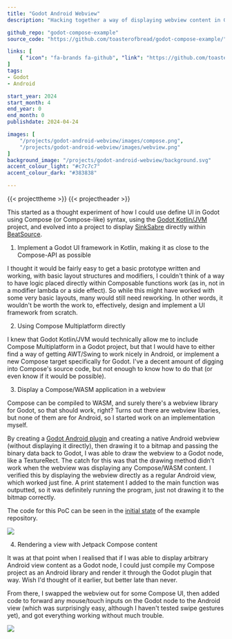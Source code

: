 ```yaml
---
title: "Godot Android Webview"
description: "Hacking together a way of displaying webview content in Godot on Android"

github_repo: "godot-compose-example"
source_code: "https://github.com/toasterofbread/godot-compose-example/"

links: [
    { "icon": "fa-brands fa-github", "link": "https://github.com/toasterofbread/godot-compose-example/", "label": "Repository" }
]
tags:
- Godot
- Android

start_year: 2024
start_month: 4
end_year: 0
end_month: 0
publishdate: 2024-04-24

images: [
    "/projects/godot-android-webview/images/compose.png",
    "/projects/godot-android-webview/images/webview.png"
]
background_image: "/projects/godot-android-webview/background.svg"
accent_colour_light: "#c7c7c7"
accent_colour_dark: "#383838"

---
```


{{< projecttheme >}}
{{< projectheader >}}

This started as a thought experiment of how I could use define UI in Godot using Compose (or Compose-like) syntax, using the [Godot Kotlin/JVM](https://github.com/utopia-rise/godot-kotlin-jvm) project, and evolved into a project to display [SinkSabre](TODO) directly within [BeatSource](TODO).

1. Implement a Godot UI framework in Kotlin, making it as close to the Compose-API as possible

I thought it would be fairly easy to get a basic prototype written and working, with basic layout structures and modifiers, I couldn't think of a way to have logic placed directly within Composable functions work (as in, not in a modifier lambda or a side effect).
So while this might have worked with some very basic layouts, many would still need reworking. In other words, it wouldn't be worth the work to, effectively, design and implement a UI framework from scratch.

2. Using Compose Multiplatform directly

I knew that Godot Kotlin/JVM would technically allow me to include Compose Multiplatform in a Godot project, but that I would have to either find a way of getting AWT/Swing to work nicely in Android, or implement a new Compose target specifically for Godot. I've a decent amount of digging into Compose's source code, but not enough to know how to do that (or even know if it would be possible).

3. Display a Compose/WASM application in a webview

Compose can be compiled to WASM, and surely there's a webview library for Godot, so that should work, right? Turns out there are webview libaries, but none of them are for Android, so I started work on an implementation myself.

By creating a [Godot Android plugin](https://docs.godotengine.org/en/stable/tutorials/platform/android/android_plugin.html) and creating a native Android webview (without displaying it directly), then drawing it to a bitmap and passing the binary data back to Godot, I was able to draw the webview to a Godot node, like a TextureRect. The catch for this was that the drawing method didn't work when the webview was displaying any Compose/WASM content. I verified this by displaying the webview directly as a regular Android view, which worked just fine. A print statement I added to the main function was outputted, so it was definitely running the program, just not drawing it to the bitmap correctly.

The code for this PoC can be seen in the [initial state](https://github.com/toasterofbread/godot-compose-example/tree/8dbbb33eb4c6f7c86c8bb958699be53da197be21) of the example repository.

![](/projects/godot-android-webview/images/webview.png)

4. Rendering a view with Jetpack Compose content

It was at that point when I realised that if I was able to display arbitrary Android view content as a Godot node, I could just compile my Compose project as an Android library and render it through the Godot plugin that way. Wish I'd thought of it earlier, but better late than never.

From there, I swapped the webview out for some Compose UI, then added code to forward any mouse/touch inputs on the Godot node to the Android view (which was surprisingly easy, although I haven't tested swipe gestures yet), and got everything working without much trouble.

![](/projects/godot-android-webview/images/compose.png)
